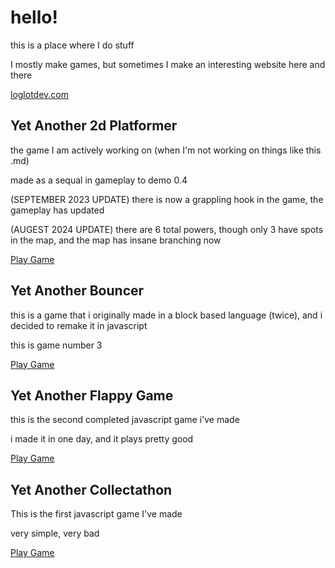 <h1>hello!</h1>
this is a place where I do stuff

I mostly make games, but sometimes I make an interesting website here and there


[loglotdev.com](https://loglot.github.io/)

<h2>Yet Another 2d Platformer</h2>
the game I am actively working on (when I'm not working on things like this .md)

made as a sequal in gameplay to demo 0.4


(SEPTEMBER 2023 UPDATE) there is now a grappling hook in the game, the gameplay has updated

(AUGEST 2024 UPDATE) there are 6 total powers, though only 3 have spots in the map, and the map has insane branching now


[Play Game](https://loglot.github.io/yet-another-2d-platformer/)

<h2>Yet Another Bouncer</h2>
this is a game that i originally made in a block based language (twice), and i decided to remake it in javascript

this is game number 3

[Play Game](https://loglot.github.io/Yet-Another-Bouncer/)

<h2>Yet Another Flappy Game</h2>
this is the second completed javascript game i've made

i made it in one day, and it plays pretty good


[Play Game](https://loglot.github.io/Yet-Another-Flappy-Game/)

<h2>Yet Another Collectathon</h2>
This is the first javascript game I've made

very simple, very bad


[Play Game](https://loglot.github.io/Yet-Another-Collectathon/)


